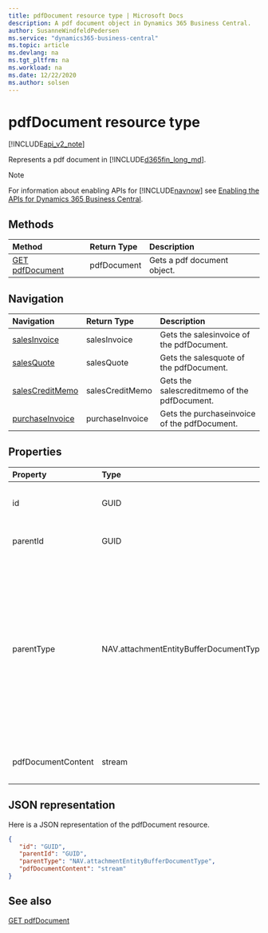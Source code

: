 ```yaml
---
title: pdfDocument resource type | Microsoft Docs
description: A pdf document object in Dynamics 365 Business Central.
author: SusanneWindfeldPedersen
ms.service: "dynamics365-business-central"
ms.topic: article
ms.devlang: na
ms.tgt_pltfrm: na
ms.workload: na
ms.date: 12/22/2020
ms.author: solsen
---
```


# pdfDocument resource type

[!INCLUDE[api_v2_note](../../includes/api_v2_note.md)]

Represents a pdf document in [!INCLUDE[d365fin_long_md](../../includes/d365fin_long_md.md)].

> [!NOTE]  
> For information about enabling APIs for [!INCLUDE[navnow](../../includes/navnow_md.md)] see [Enabling the APIs for Dynamics 365 Business Central](../enabling-apis-for-dynamics-nav.md).

## Methods
| Method | Return Type|Description |
|:--------------------|:-----------|:-------------------------|
|[GET pdfDocument](../api/dynamics_pdfDocument_Get.md)|pdfDocument|Gets a pdf document object.|




## Navigation

| Navigation |Return Type| Description | 
 |:----------|:----------|:-----------------|
|[salesInvoice](dynamics_salesinvoice.md)|salesInvoice |Gets the salesinvoice of the pdfDocument.|
|[salesQuote](dynamics_salesquote.md)|salesQuote |Gets the salesquote of the pdfDocument.|
|[salesCreditMemo](dynamics_salescreditmemo.md)|salesCreditMemo |Gets the salescreditmemo of the pdfDocument.|
|[purchaseInvoice](dynamics_purchaseinvoice.md)|purchaseInvoice |Gets the purchaseinvoice of the pdfDocument.|


## Properties

| Property           | Type   |Description     |
|:-------------------|:-------|:---------------|
|id|GUID|The unique ID of the item. Non-editable.|
|parentId|GUID|The ID of the parent entity. |
|parentType|NAV.attachmentEntityBufferDocumentType|The type of the parent document of the pdf document. It can be " ", "Journal", "Sales Order", "Sales Quote", "Sales Credit Memo", "Sales Invoice" or "Purchase Invoice".|
|pdfDocumentContent|stream|The content of the PDF document.|


## JSON representation

Here is a JSON representation of the pdfDocument resource.


```json
{
   "id": "GUID",
   "parentId": "GUID",
   "parentType": "NAV.attachmentEntityBufferDocumentType",
   "pdfDocumentContent": "stream"
}
```
## See also

[GET pdfDocument](../api/dynamics_pdfDocument_Get.md)   

